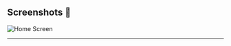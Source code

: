 
## Screenshots 📸

![Home Screen]([screenshots/home.png](https://i.postimg.cc/tRPrN6nX/unnamed.png))


---

